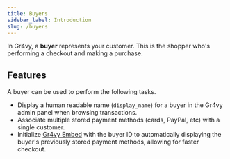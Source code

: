 ```yaml
---
title: Buyers
sidebar_label: Introduction
slug: /buyers
---
```


In Gr4vy, a **buyer** represents your customer. This is the shopper who's performing
a checkout and making a purchase.

## Features

A buyer can be used to perform the following tasks.

* Display a human readable name (`display_name`) for a buyer in the Gr4vy admin
  panel when browsing transactions.
* Associate multiple stored payment methods (cards, PayPal, etc) with a single
  customer.
* Initialize [Gr4vy Embed](/guides/web-checkout/embed) with the buyer ID to automatically
  displaying the buyer's previously stored payment methods, allowing for faster checkout.

